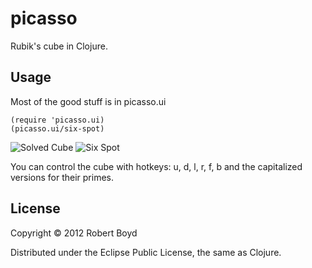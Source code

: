 # picasso

Rubik's cube in Clojure.

## Usage

Most of the good stuff is in picasso.ui

```
(require 'picasso.ui)
(picasso.ui/six-spot)
```

![Solved Cube](http://example.com/images/logo.png)
![Six Spot](http://example.com/images/logo.png)


You can control the cube with hotkeys: u, d, l, r, f, b and the capitalized versions for their primes.

## License

Copyright © 2012 Robert Boyd

Distributed under the Eclipse Public License, the same as Clojure.

